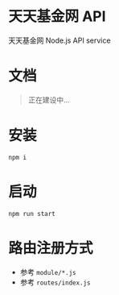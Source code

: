 # 天天基金网 API
天天基金网 Node.js API service

# 文档
> 正在建设中...

# 安装
```
npm i
```
# 启动
```
npm run start
```

# 路由注册方式
- 参考 `module/*.js`
- 参考 `routes/index.js`
